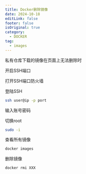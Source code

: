 ```yaml
---
title: Docker删除镜像
date: 2024-10-18
editLink: false
footer: false
isOriginal: true
category:
  - DOCKER
tag:
  - images
---
```


私有仓库下载的镜像在页面上无法删除时

开启SSH端口

打开SSH端口防火墙

登陆SSH

```bash
ssh user@ip -p port
```

输入账号密码

切换root

```bash
sudo -i
```

查看所有镜像

```bash
docker images
```

删除镜像

```bash
docker rmi XXX
```